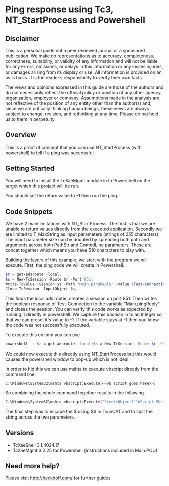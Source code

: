 # Ping response using Tc3, NT_StartProcess and Powershell

## Disclaimer
This is a personal guide not a peer reviewed journal or a sponsored publication. We make
no representations as to accuracy, completeness, correctness, suitability, or validity of any
information and will not be liable for any errors, omissions, or delays in this information or any
losses injuries, or damages arising from its display or use. All information is provided on an as
is basis. It is the reader’s responsibility to verify their own facts.

The views and opinions expressed in this guide are those of the authors and do not
necessarily reflect the official policy or position of any other agency, organization, employer or
company. Assumptions made in the analysis are not reflective of the position of any entity
other than the author(s) and, since we are critically thinking human beings, these views are
always subject to change, revision, and rethinking at any time. Please do not hold us to them
in perpetuity.

## Overview 
This is a proof of concept that you can use NT_StartProcess (with powershell) to tell if a ping was successful.    

## Getting Started
You will need to install the TcXaeMgmt module in to Powershell on the target which this project will be run.

You should set the return value to -1 then run the ping.  

## Code Snippets
We have 2 main limitations with NT_StartProcess.  The first is that we are unable to return values directly from the executed application.  Secondly we are limited to T_MaxString as input parameters (strings of 255 characters).  The input parameter size can be doubled by spreading both path and arguments across both PathStr and ComndLine parameters.  These are concat together which means you have 510 characters to play with.  

Building the layers of this example, we start with the program we will execute.  First, the ping code we will create in Powershell.
```powershell
$r = get-adsroute -local;
$s = New-TcSession -Route $r -Port 851;
Write-TcValue -Session $s -Path "Main.pingReply" -value (Test-Connection -ComputerName 127.0.0.1 -Quiet) -Force;
Close-TcSession -InputObject $s;
```
This finds the local ads router, creates a session on port 851.  Then writes the boolean response of Test-Connection to the variable "Main.pingReply" and closes the session.  You can verify this code works as expected by running it directly in powershell.  We capture this boolean in to an Integer so that we can preset it's value to -1.  If the variable stays at -1 then you know the code was not successfully executed. 

To execute this on cmd you can use 
```bash
powershell -c $r = get-adsroute -local;$s = New-TcSession -Route $r -Port 851;Write-TcValue -Session $s -Path "Main.pingReply" -value (Test-Connection -ComputerName 127.0.0.1 -Quiet) -Force;Close-TcSession -InputObject $s;
```

We could now execute this directly using NT_StartProcess but this would causes the powershell window to pop-up which is not ideal.  

In order to hid this we can use mshta to execute vbscript directly from the command line.

```
C:\Windows\System32\mshta vbscript:Execute(<<vb script goes here>>)
``` 

So combining the whole command together results in the following.
```bash
C:\Windows\System32\mshta vbscript:Execute("CreateObject(""WScript.Shell"").Run ""powershell -c $r=get-adsroute -local;$s=New-TcSession -Route $r -Port 851;Write-TcValue -Session $s -Path """"Main.pingReply"""" -value (Test-Connection -ComputerName 127.0.0.1 -Quiet) -Force;Close-TcSession -InputObject $s;"", 0: window.close")
```

The final step was to escape the $ using $$ in TwinCAT and to split the string across the two parameters. 

## Versions
* TcXaeShell 3.1.4024.17
* TcXaeMgmt 3.2.25 for Powershell (instructions included in Main.POU)

## Need more help?
Please visit http://beckhoff.com/ for further guides
